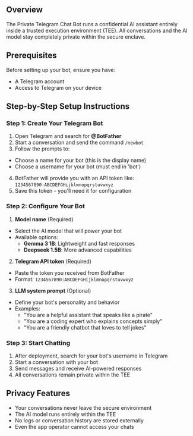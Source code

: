 ## Overview

The Private Telegram Chat Bot runs a confidential AI assistant entirely inside a trusted execution environment (TEE). All conversations and the AI model stay completely private within the secure enclave.

## Prerequisites

Before setting up your bot, ensure you have:
- A Telegram account
- Access to Telegram on your device

## Step-by-Step Setup Instructions

### Step 1: Create Your Telegram Bot

1. Open Telegram and search for **@BotFather**
2. Start a conversation and send the command `/newbot`
3. Follow the prompts to:
  - Choose a name for your bot (this is the display name)
  - Choose a username for your bot (must end in 'bot')
4. BotFather will provide you with an API token like: `1234567890:ABCDEFGHijklmnopqrstuvwxyz`
5. Save this token - you'll need it for configuration

### Step 2: Configure Your Bot

1. **Model name** (Required)
  - Select the AI model that will power your bot
  - Available options:
    - **Gemma 3 1B**: Lightweight and fast responses
    - **Deepseek 1.5B**: More advanced capabilities

2. **Telegram API token** (Required)
  - Paste the token you received from BotFather
  - Format: `1234567890:ABCDEFGHijklmnopqrstuvwxyz`

3. **LLM system prompt** (Optional)
  - Define your bot's personality and behavior
  - Examples:
    - "You are a helpful assistant that speaks like a pirate"
    - "You are a coding expert who explains concepts simply"
    - "You are a friendly chatbot that loves to tell jokes"

### Step 3: Start Chatting

1. After deployment, search for your bot's username in Telegram
2. Start a conversation with your bot
3. Send messages and receive AI-powered responses
4. All conversations remain private within the TEE

## Privacy Features

- Your conversations never leave the secure environment
- The AI model runs entirely within the TEE
- No logs or conversation history are stored externally
- Even the app operator cannot access your chats
